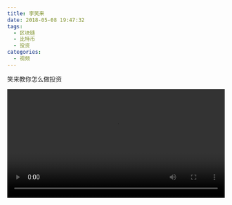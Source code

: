 ```yaml
---
title: 李笑来
date: 2018-05-08 19:47:32
tags: 
  - 区块链
  - 比特币
  - 投资
categories:
  - 视频
---
```


笑来教你怎么做投资

<!--more-->

 <video style="width: 100%;" controls src='http://pqi9tutry.bkt.clouddn.com/xiaolai.mp4'></video>